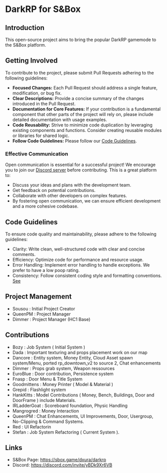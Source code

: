 # DarkRP for S&Box
## Introduction
This open-source project aims to bring the popular DarkRP gamemode to the S&Box platform.

## Getting Involved
To contribute to the project, please submit Pull Requests adhering to the following guidelines:
- **Focused Changes:** Each Pull Request should address a single feature, modification, or bug fix.
- **Clear Descriptions:** Provide a concise summary of the changes introduced in the Pull Request.
- **Documentation for Core Features:** If your contribution is a fundamental component that other parts of the project will rely on, please include detailed documentation with usage examples.
- **Code Reusability:** Strive to minimize code duplication by leveraging existing components and functions. Consider creating reusable modules or libraries for shared logic.
- **Follow Code Guidelines:** Please follow our [Code Guidelines](#code-guidelines).

### Effective Communication

Open communication is essential for a successful project! We encourage you to join our [Discord server](https://discord.com/invite/yBDk9Xr6VB) before contributing. This is a great platform to:

- Discuss your ideas and plans with the development team.
- Get feedback on potential contributions.
- Collaborate with other developers on complex features.
- By fostering open communication, we can ensure efficient development and a more cohesive codebase.

## Code Guidelines
To ensure code quality and maintainability, please adhere to the following guidelines:

- Clarity: Write clean, well-structured code with clear and concise comments.
- Efficiency: Optimize code for performance and resource usage.
- Error Handling: Implement error handling to handle exceptions. We prefer to have a low poop rating.
- Consistency: Follow consistent coding style and formatting conventions. [See](https://learn.microsoft.com/en-us/dotnet/csharp/fundamentals/coding-style/identifier-names)

## Project Management
- Sousou  : Initial Project Creator
- QueenPM : Project Manager
- Dimmer  : Project Manager (HC1 Base)

## Contributions
- Bozy         : Job System ( Initial System )
- Dada         : Important texturing and props placement work on our map
- Dancore      : Entity system, Money Entity, Cloud Asset spawn system/Menu, ported rp_downtown_v2 to source 2, Chat enhancements
- Dimmer       : Props grab system, Weapon ressources
- EuroBlue     : Door contribution, Persistence system
- Fnasp        : Door Menu & Title System
- Goodmittens  : Money Printer ( Model & Material )
- Grepid       : Flashlight system
- HankKitts    : Model Contributions ( Money, Bench, Buildings, Door and DoorFrame ) include Materials.
- IRLadderGoat : Scoreboard foundation, Physic Handling
- Mangrogred   : Money Interaction
- QueenPM      : Chat Enhancements, UI Improvements, Door, Usergroup, No-Clipping & Command Systems.
- Red          : UI Refactorin
- Stefan       : Job System Refactoring ( Current System ). 

## Links
- S&Box Page: https://sbox.game/dxura/darkrp
- Discord: https://discord.com/invite/yBDk9Xr6VB
